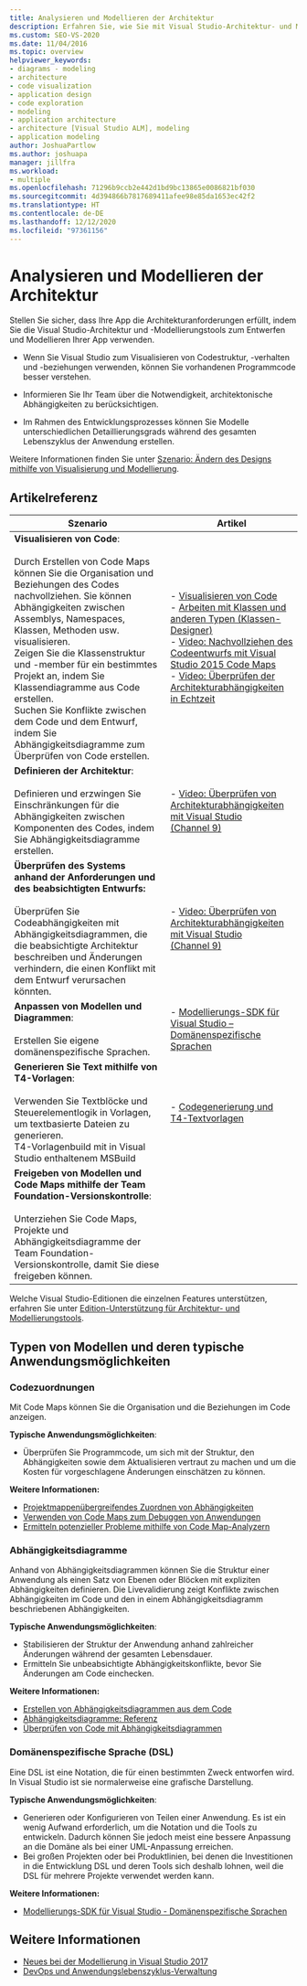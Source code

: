 ```yaml
---
title: Analysieren und Modellieren der Architektur
description: Erfahren Sie, wie Sie mit Visual Studio-Architektur- und Modellierungstools Ihre App entwerfen und modellieren können, um sicherzustellen, dass Ihre App architektonische Anforderungen erfüllt.
ms.custom: SEO-VS-2020
ms.date: 11/04/2016
ms.topic: overview
helpviewer_keywords:
- diagrams - modeling
- architecture
- code visualization
- application design
- code exploration
- modeling
- application architecture
- architecture [Visual Studio ALM], modeling
- application modeling
author: JoshuaPartlow
ms.author: joshuapa
manager: jillfra
ms.workload:
- multiple
ms.openlocfilehash: 71296b9ccb2e442d1bd9bc13865e0086821bf030
ms.sourcegitcommit: 4d394866b7817689411afee98e85da1653ec42f2
ms.translationtype: HT
ms.contentlocale: de-DE
ms.lasthandoff: 12/12/2020
ms.locfileid: "97361156"
---
```

# <a name="analyze-and-model-your-architecture"></a>Analysieren und Modellieren der Architektur

Stellen Sie sicher, dass Ihre App die Architekturanforderungen erfüllt, indem Sie die Visual Studio-Architektur und -Modellierungstools zum Entwerfen und Modellieren Ihrer App verwenden.

* Wenn Sie Visual Studio zum Visualisieren von Codestruktur, -verhalten und -beziehungen verwenden, können Sie vorhandenen Programmcode besser verstehen.

* Informieren Sie Ihr Team über die Notwendigkeit, architektonische Abhängigkeiten zu berücksichtigen.

* Im Rahmen des Entwicklungsprozesses können Sie Modelle unterschiedlichen Detaillierungsgrads während des gesamten Lebenszyklus der Anwendung erstellen.

Weitere Informationen finden Sie unter [Szenario: Ändern des Designs mithilfe von Visualisierung und Modellierung](../modeling/scenario-change-your-design-using-visualization-and-modeling.md).

## <a name="article-reference"></a>Artikelreferenz

|Szenario|Artikel|
|-|-|
|**Visualisieren von Code**:<br /><br />Durch Erstellen von Code Maps können Sie die Organisation und Beziehungen des Codes nachvollziehen. Sie können Abhängigkeiten zwischen Assemblys, Namespaces, Klassen, Methoden usw. visualisieren.<br />Zeigen Sie die Klassenstruktur und -member für ein bestimmtes Projekt an, indem Sie Klassendiagramme aus Code erstellen.<br />Suchen Sie Konflikte zwischen dem Code und dem Entwurf, indem Sie Abhängigkeitsdiagramme zum Überprüfen von Code erstellen.|- [Visualisieren von Code](../modeling/visualize-code.md)<br />- [Arbeiten mit Klassen und anderen Typen (Klassen-Designer)](../ide/class-designer/designing-and-viewing-classes-and-types.md)<br />- [Video: Nachvollziehen des Codeentwurfs mit Visual Studio 2015 Code Maps](https://channel9.msdn.com/Events/Visual-Studio/Connect-event-2015/502)<br />- [Video: Überprüfen der Architekturabhängigkeiten in Echtzeit](https://sec.ch9.ms/sessions/69613110-c334-4f25-bb36-08e5a93456b5/170ValidateArchitectureDependenciesWithVisualStudio.mp4)|
|**Definieren der Architektur**:<br /><br />Definieren und erzwingen Sie Einschränkungen für die Abhängigkeiten zwischen Komponenten des Codes, indem Sie Abhängigkeitsdiagramme erstellen.|- [Video: Überprüfen von Architekturabhängigkeiten mit Visual Studio (Channel 9)](https://channel9.msdn.com/Events/Connect/2016/170)|
|**Überprüfen des Systems anhand der Anforderungen und des beabsichtigten Entwurfs:**<br /><br />Überprüfen Sie Codeabhängigkeiten mit Abhängigkeitsdiagrammen, die die beabsichtigte Architektur beschreiben und Änderungen verhindern, die einen Konflikt mit dem Entwurf verursachen könnten.|- [Video: Überprüfen von Architekturabhängigkeiten mit Visual Studio (Channel 9)](https://channel9.msdn.com/Events/Connect/2016/170)|
|**Anpassen von Modellen und Diagrammen**:<br /><br />Erstellen Sie eigene domänenspezifische Sprachen.|- [Modellierungs-SDK für Visual Studio – Domänenspezifische Sprachen](../modeling/modeling-sdk-for-visual-studio-domain-specific-languages.md)|
|**Generieren Sie Text mithilfe von T4-Vorlagen**:<br /><br />Verwenden Sie Textblöcke und Steuerelementlogik in Vorlagen, um textbasierte Dateien zu generieren.<br /> T4-Vorlagenbuild mit in Visual Studio enthaltenem MSBuild|- [Codegenerierung und T4-Textvorlagen](../modeling/code-generation-and-t4-text-templates.md)|
|**Freigeben von Modellen und Code Maps mithilfe der Team Foundation-Versionskontrolle**:<br /><br />Unterziehen Sie Code Maps, Projekte und Abhängigkeitsdiagramme der Team Foundation-Versionskontrolle, damit Sie diese freigeben können.| |

Welche Visual Studio-Editionen die einzelnen Features unterstützen, erfahren Sie unter [Edition-Unterstützung für Architektur- und Modellierungstools](../modeling/what-s-new-for-design-in-visual-studio.md#VersionSupport).

## <a name="types-of-models-and-typical-uses"></a>Typen von Modellen und deren typische Anwendungsmöglichkeiten

### <a name="code-maps"></a>Codezuordnungen

Mit Code Maps können Sie die Organisation und die Beziehungen im Code anzeigen.

**Typische Anwendungsmöglichkeiten**:

- Überprüfen Sie Programmcode, um sich mit der Struktur, den Abhängigkeiten sowie dem Aktualisieren vertraut zu machen und um die Kosten für vorgeschlagene Änderungen einschätzen zu können.

**Weitere Informationen:**

- [Projektmappenübergreifendes Zuordnen von Abhängigkeiten](../modeling/map-dependencies-across-your-solutions.md)
- [Verwenden von Code Maps zum Debuggen von Anwendungen](../modeling/use-code-maps-to-debug-your-applications.md)
- [Ermitteln potenzieller Probleme mithilfe von Code Map-Analyzern](../modeling/find-potential-problems-using-code-map-analyzers.md)

### <a name="dependency-diagrams"></a>Abhängigkeitsdiagramme

Anhand von Abhängigkeitsdiagrammen können Sie die Struktur einer Anwendung als einen Satz von Ebenen oder Blöcken mit expliziten Abhängigkeiten definieren. Die Livevalidierung zeigt Konflikte zwischen Abhängigkeiten im Code und den in einem Abhängigkeitsdiagramm beschriebenen Abhängigkeiten.

**Typische Anwendungsmöglichkeiten**:

- Stabilisieren der Struktur der Anwendung anhand zahlreicher Änderungen während der gesamten Lebensdauer.
- Ermitteln Sie unbeabsichtigte Abhängigkeitskonflikte, bevor Sie Änderungen am Code einchecken.

**Weitere Informationen:**

- [Erstellen von Abhängigkeitsdiagrammen aus dem Code](../modeling/create-layer-diagrams-from-your-code.md)
- [Abhängigkeitsdiagramme: Referenz](../modeling/layer-diagrams-reference.md)
- [Überprüfen von Code mit Abhängigkeitsdiagrammen](../modeling/validate-code-with-layer-diagrams.md)

### <a name="domain-specific-language-dsl"></a>Domänenspezifische Sprache (DSL)

Eine DSL ist eine Notation, die für einen bestimmten Zweck entworfen wird. In Visual Studio ist sie normalerweise eine grafische Darstellung.

**Typische Anwendungsmöglichkeiten**:

- Generieren oder Konfigurieren von Teilen einer Anwendung. Es ist ein wenig Aufwand erforderlich, um die Notation und die Tools zu entwickeln. Dadurch können Sie jedoch meist eine bessere Anpassung an die Domäne als bei einer UML-Anpassung erreichen.
- Bei großen Projekten oder bei Produktlinien, bei denen die Investitionen in die Entwicklung DSL und deren Tools sich deshalb lohnen, weil die DSL für mehrere Projekte verwendet werden kann.

**Weitere Informationen:**

- [Modellierungs-SDK für Visual Studio - Domänenspezifische Sprachen](../modeling/modeling-sdk-for-visual-studio-domain-specific-languages.md)

## <a name="see-also"></a>Weitere Informationen

- [Neues bei der Modellierung in Visual Studio 2017](../modeling/what-s-new-for-design-in-visual-studio.md)
- [DevOps und Anwendungslebenszyklus-Verwaltung](/azure/devops/user-guide/devops-alm-overview)
